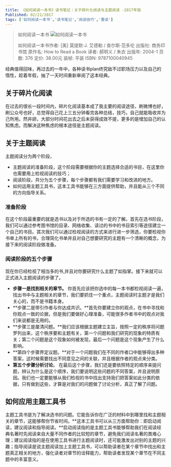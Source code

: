 ```yaml
---
title: 《如何阅读一本书》读书笔记：关于碎片化阅读与主题阅读 -2017年版
Published: 02/21/2017
tags: ['如何阅读一本书','读书笔记','阅读技巧','重读'] 
---
```


>如何阅读一本书
>![如何阅读一本书](http://blog.robinjiang.com/posts/asset/2016-03-15-How-to-Read-a-Book/s1670978.jpg)
> 
>
>如何阅读一本书作者: [美] 莫提默·J. 艾德勒 / 查尔斯·范多伦
>出版社: 商务印书馆
>原作名: How to Read a Book
>译者: 郝明义 / 朱衣
>出版年: 2004-1
>页数: 376
>定价: 38.00元
>装帧: 平装
>ISBN: 9787100040945



经典值得回味，再过去的一年中，各种读书plan终究敌不过职场压力以及自己的惰性，趁着年假，抽了一天时间重新审阅了这本经典。

## 关于碎片化阅读

在过去的很长一段时间内，碎片化阅读基本成了我主要的阅读途径，刷微博也好，刷公众号也好，总觉得自己花上三五分钟看完各种总结，技巧，自己就能吸收并为己所用。然并卵，大部分时间花出去之后未获得成效不提，更多的是增加自己的认知焦虑。而解决这种焦虑的根本途径是主题阅读。

## 关于主题阅读

主题阅读分为两个阶段，

- 主题阅读的准备阶段，这个阶段需要根据你的主题选择合适的书目，在这里你也需要用上检视阅读的技巧；
- 阅读阶段，共分为五个步骤，每个步骤都有我们需要学习和改进的地方。
- 如何运用主题工具书，这本工具书能够在三方面提供帮助，并且能从三个不同的方向指导关系。



### 准备阶段

在这个阶段最重要的就是选书以及对于所选的书有一定的了解。首先在选书阶段，我们可以通过参考图书馆的目录、网络收集、读过的书中的书目索引等途径建立一个自己的书目。其次我们可以通过检视阅读的方式来进行进一步筛选，你要检视你书单上所有的书，合理简化书单并且对自己想要研究的主题有一个清晰的概念，为接下来的阅读阶段做准备。



### 阅读阶段的五个步骤 

现在你已经检视了相当多的书,并且对你要研究什么主题了如指掌。接下来就可以正式进入主题阅读的步骤了。

- **步骤一是找到相关的章节。** 你首先应该把你选中的每一本书都检视阅读一遍，找出书中与主题相关的章节，我们要抓住一个重点，主题阅读时主题才是我们关心的，而不是书籍本身。
- **步骤二是带引作者与你达成共识。**首先你要建立你的观点，在书中寻找和你观点一致的论据，但是我们要做好心理准备，可能很多作者书中的观点对我们来说都是无用的。
- **步骤三是厘清问题。**我们应该根据主题建立主旨，按照一定的秩序将问题罗列出来，这个秩序要和主题有关，第一个问题和我们研究的现象的特质有关；第二个问题是这个现象如何被发现，最后一个问题是这个现象产生了什么影响。
- **第四个步骤界定议题。**对于一个问题我们在不同的作者口中能够得出多种答案，这时候需要找出不同意见之间的关联，并且根据作者的观点来分类。
- **第五个步骤分析讨论**。 在最后这个步骤，我们还是要依照特定的顺序来提问题，辨认为什么是这个顺序，我们要说明这些问题的不同答案，并且说明原因。我们也一定要能够从我们检视的书中找出支持我们把答案如此分类的依据，只有做到这些，才算是对我们的问题做了讨论分析，真正了解了问题。

## 如何应用主题工具书

主题工具书是为了解决选书的问题。它能告诉你在广泛的材料中到哪里找和主题相关的章节，这能够帮你节省时间。**这本工具书可以从三方面帮助你：即启动阅读，建议阅读和指导阅读。**启动阅读指的是主题工具书能够帮助我们在阅读经典名著时先阅读来自大量不同作者的比较短的章节，避免我们阅读名著的畏难心理；建议阅读指的是在使用工具书进行主题阅读时，还可能激发出对别的主题的兴趣；指导阅读是说主题阅读加上主题工具书，可以帮助读者在某个章节中找出和主题真正相关的地方，强化读者对章节的诠释能力，帮助读者发现某个章节在不同主题中的丰富意义。